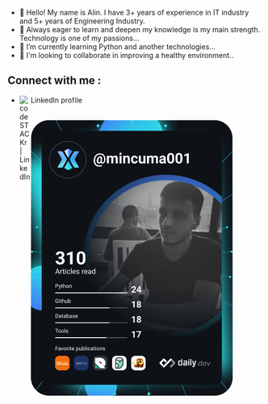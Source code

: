 - 👋 Hello! My name is Alin. I have 3+ years of experience in IT industry and 5+ years of Engineering Industry. 
- 👀 Always eager to learn and deepen my knowledge is my main strength. Technology is one of my passions...
- 🌱 I’m currently learning Python and another technologies...
- 💞️ I'm looking to collaborate in improving a healthy environment..
## Connect with me :
- LinkedIn profile
[<img align="left" alt="codeSTACKr | LinkedIn" width="22px" src="https://cdn.jsdelivr.net/npm/simple-icons@v3/icons/linkedin.svg" />][linkedin] 
<br />

<a href="https://app.daily.dev/mincuma001">
  <img src="https://github.com/mincuma001/mincuma001/blob/main/devcard.svg" width="400" alt="Alin CatalinMinculeasa's Dev Card"/>
</a>


[linkedin]: https://www.linkedin.com/in/alin-minculeasa-235195ba/ 


